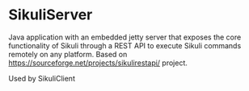 # SikuliServer
Java application with an embedded jetty server that exposes the core functionality of Sikuli through a REST API to execute Sikuli commands remotely on any platform. Based on https://sourceforge.net/projects/sikulirestapi/ project.

Used by SikuliClient
